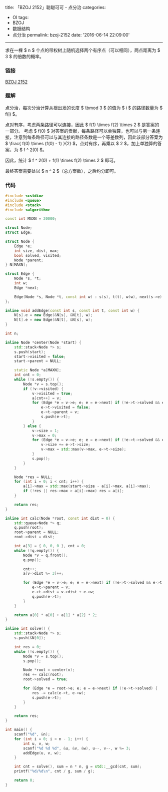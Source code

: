 title: 「BZOJ 2152」聪聪可可 - 点分治
categories:
  - OI
tags:
  - BZOJ
  - 数据结构
  - 点分治
permalink: bzoj-2152
date: '2016-06-14 22:09:00'
---

求在一棵 $ n $ 个点的带权树上随机选择两个有序点（可以相同），两点距离为 $ 3 $ 的倍数的概率。

<!-- more -->

### 链接

[BZOJ 2152](http://www.lydsy.com/JudgeOnline/problem.php?id=2152)

### 题解

点分治，每次分治计算从根出发的长度 $ \bmod 3 $ 的值为 $ i $ 的路径数量为 $ f(i) $。

点对有序，考虑两条路径可以连接，因此 $ f(1) \times f(2) \times 2 $ 是答案的一部分。
考虑 $ f(0) $ 对答案的贡献，每条路径可以单独算，也可以与另一条连接，注意到每条路径可以与其连接的路径条数是一个等差数列，因此该部分答案为 $ \frac{ f(0) \times (f(0) - 1) }{2} $，点对有序，再乘以 $ 2 $，加上单独算的答案，为 $ f ^ 2(0) $。

因此，统计 $ f ^ 2(0) + f(1) \times f(2) \times 2 $ 即可。

最终答案需要处以 $ n ^ 2 $（总方案数），之后约分即可。

### 代码

```cpp
#include <cstdio>
#include <queue>
#include <stack>
#include <algorithm>

const int MAXN = 20000;

struct Node;
struct Edge;

struct Node {
    Edge *e;
    int size, dist, max;
    bool solved, visited;
    Node *parent;
} N[MAXN];

struct Edge {
    Node *s, *t;
    int w;
    Edge *next;

    Edge(Node *s, Node *t, const int w) : s(s), t(t), w(w), next(s->e) {}
};

inline void addEdge(const int s, const int t, const int w) {
    N[s].e = new Edge(&N[s], &N[t], w);
    N[t].e = new Edge(&N[t], &N[s], w);
}

int n;

inline Node *center(Node *start) {
    std::stack<Node *> s;
    s.push(start);
    start->visited = false;
    start->parent = NULL;

    static Node *a[MAXN];
    int cnt = 0;
    while (!s.empty()) {
        Node *v = s.top();
        if (!v->visited) {
            v->visited = true;
            a[cnt++] = v;
            for (Edge *e = v->e; e; e = e->next) if (!e->t->solved && e->t != v->parent) {
                e->t->visited = false;
                e->t->parent = v;
                s.push(e->t);
            }
        } else {
            v->size = 1;
            v->max = 0;
            for (Edge *e = v->e; e; e = e->next) if (!e->t->solved && e->t->parent == v) {
                v->size += e->t->size;
                v->max = std::max(v->max, e->t->size);
            }
            s.pop();
        }
    }

    Node *res = NULL;
    for (int i = 0; i < cnt; i++) {
        a[i]->max = std::max(start->size - a[i]->max, a[i]->max);
        if (!res || res->max > a[i]->max) res = a[i];
    }

    return res;
}

inline int calc(Node *root, const int dist = 0) {
    std::queue<Node *> q;
    q.push(root);
    root->parent = NULL;
    root->dist = dist;

    int a[3] = { 0, 0, 0 }, cnt = 0;
    while (!q.empty()) {
        Node *v = q.front();
        q.pop();

        cnt++;
        a[v->dist %= 3]++;

        for (Edge *e = v->e; e; e = e->next) if (!e->t->solved && e->t != v->parent) {
            e->t->parent = v;
            e->t->dist = v->dist + e->w;
            q.push(e->t);
        }
    }

    return a[0] * a[0] + a[1] * a[2] * 2;
}

inline int solve() {
    std::stack<Node *> s;
    s.push(&N[0]);

    int res = 0;
    while (!s.empty()) {
        Node *v = s.top();
        s.pop();

        Node *root = center(v);
        res += calc(root);
        root->solved = true;

        for (Edge *e = root->e; e; e = e->next) if (!e->t->solved) {
            res -= calc(e->t, e->w);
            s.push(e->t);
        }
    }

    return res;
}

int main() {
    scanf("%d", &n);
    for (int i = 0; i < n - 1; i++) {
        int u, v, w;
        scanf("%d %d %d", &u, &v, &w), u--, v--, w %= 3;
        addEdge(u, v, w);
    }

    int cnt = solve(), sum = n * n, g = std::__gcd(cnt, sum);
    printf("%d/%d\n", cnt / g, sum / g);

    return 0;
}
```